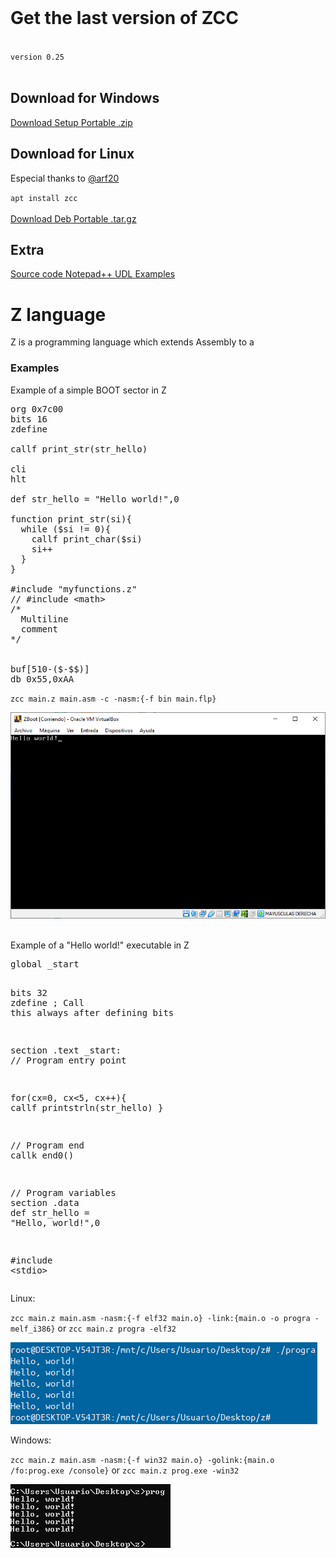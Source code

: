 <br>
<link rel="shortcut icon" type="image/x-icon" href="favicon.png?">
<style>
  header,section#downloads,div.inner>hr{display:none;}
  
  #download-any{
    background: transparent url("https://icons.iconarchive.com/icons/oxygen-icons.org/oxygen/32/Actions-go-down-icon.png") 12px 50% no-repeat;
  }
  #download-npp{
    background: transparent url("https://notepad-plus-plus.org/images/logo.svg") 12px 50% no-repeat;
  }
  #download-zip, #download-tar-gz {
    display: block;
  }
  
  .scode{
    font-size:1.25em;
    padding:6px 12px;
    margin:auto 32px;
  }
  
  .zl_word{
    color:orangered;
    font-weight:bold;
  }
  .zl_string{
    color:cadetblue;
  }
  .zl_comment{
    color:darkgreen;
  }
  .zl_inmed{
    color:gold;
  }
  .zl_nasm_dir{
    color:aqua;
  }
  .zl_nasm_inst{
    color:dodgerblue;
    font-weight:bold;
  }
</style>

# Get the last version of ZCC
<br><code class="scode">version 0.25</code>
<br><br>

## Download for Windows
<div id="downloads" class="clearfix">
  <a target="_blank" href="https://github.com/bruneo32/zcc/tree/main/download/windows/installer" id="download-any" class="button">
    <span>Download Setup</span>
  </a>
  <a target="_blank" href="https://github.com/bruneo32/zcc/tree/main/download/windows/zip" id="download-zip" class="button">
    <span>Portable .zip</span>
  </a>
</div>

## Download for Linux
Especial thanks to <a target="_blank" href="https://github.com/arf20">@arf20</a>
<div id="downloads" class="clearfix">
  <code class="scode">apt install zcc</code>
  <br><br>
  <a target="_blank" href="https://github.com/bruneo32/zcc/tree/main/download/linux/deb" id="download-any" class="button">
    <span>Download Deb</span>
  </a>
  <a target="_blank" href="https://github.com/bruneo32/zcc/tree/main/download/linux/targz" id="download-tar-gz" class="button">
    <span>Portable .tar.gz</span>
  </a>
</div>

## Extra
<div id="downloads" class="clearfix">
  <a target="_blank" href="https://github.com/bruneo32/zcc/tree/main/source" id="download-any" class="button">
    <span>Source code</span>
  </a>
  <a target="_blank" href="https://github.com/bruneo32/zcc/tree/main/download/extra" id="download-npp" class="button">
    <span>Notepad++ UDL</span>
  </a>
  <a target="_blank" href="https://github.com/bruneo32/zcc/tree/main/download/extra/examples" id="download-zip" class="button">
    <span>Examples</span>
  </a>
</div>


# Z language
Z is a programming language which extends Assembly to a

### Examples
Example of a simple BOOT sector in Z
<pre>
<span class="zl_nasm_dir">org</span> 0x7c00
<span class="zl_nasm_dir">bits</span> 16
<span class="zl_word">zdefine</span>

<span class="zl_word">callf</span> print_str(str_hello)

<span class="zl_nasm_inst">cli</span>
<span class="zl_nasm_inst">hlt</span>

<span class="zl_word">def</span> str_hello = <span class="zl_string">"Hello world!"</span>,0

<span class="zl_word">function</span> print_str(si){
  <span class="zl_word">while</span> (<span class="zl_inmed">$si</span> != 0){
    <span class="zl_word">callf</span> print_char(<span class="zl_inmed">$si</span>)
    si++
  }
}

<span class="zl_word">#include</span> <span class="zl_string">"myfunctions.z"</span>
<span class="zl_comment">// #include &lt;math&gt;
/*
  Multiline
  comment
*/</span>
  

<span class="zl_word">buf</span>[510-($-$$)]
<span class="zl_nasm_dir">db</span> 0x55,0xAA
</pre>

`zcc main.z main.asm -c -nasm:{-f bin main.flp}`

![](example_boot.png)

<br>
Example of a "Hello world!" executable in Z
<pre>
<span class="zl_nasm_dir">global</span> _start

<span class="zl_nasm_dir">bits</span> 32
<span class="zl_word">zdefine</span> <span class="zl_comment">; Call this always after defining bits</span>

<span class="zl_nasm_dir">section</span> .text
_start:
  <span class="zl_comment">// Program entry point</span>
  
  <span class="zl_word">for</span>(cx=0, cx<5, cx++){
    <span class="zl_word">callf</span> printstrln(str_hello)
  }
  
  <span class="zl_comment">// Program end</span>
  <span class="zl_word">callk</span> end0()

<span class="zl_comment">// Program variables</span>
<span class="zl_nasm_dir">section</span> .data
<span class="zl_word">def</span> str_hello = <span class="zl_string">"Hello, world!"</span>,0

<span class="zl_word">#include</span> <span class="zl_string">&lt;stdio&gt;</span>
</pre>

Linux:

`zcc main.z main.asm -nasm:{-f elf32 main.o} -link:{main.o -o progra -melf_i386}`
or
`zcc main.z progra -elf32`

![](example_helloworld2.png)

Windows:

`zcc main.z main.asm -nasm:{-f win32 main.o} -golink:{main.o /fo:prog.exe /console}`
or
`zcc main.z prog.exe -win32`

![](example_helloworld.png)
